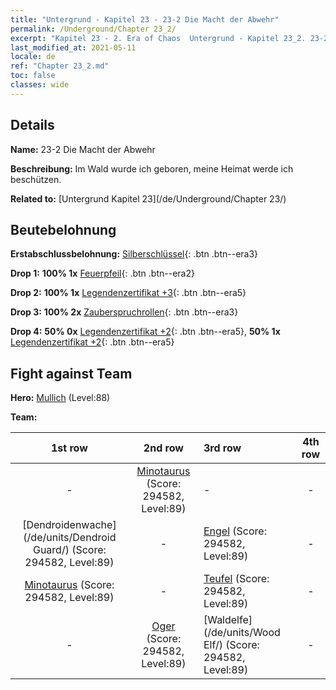 ```yaml
---
title: "Untergrund - Kapitel 23 - 23-2 Die Macht der Abwehr"
permalink: /Underground/Chapter 23_2/
excerpt: "Kapitel 23 - 2. Era of Chaos  Untergrund - Kapitel 23_2. 23-2 Die Macht der Abwehr"
last_modified_at: 2021-05-11
locale: de
ref: "Chapter 23_2.md"
toc: false
classes: wide
---
```


## Details

 **Name:** 23-2 Die Macht der Abwehr

 **Beschreibung:** Im Wald wurde ich geboren, meine Heimat werde ich beschützen.

 **Related to:** [Untergrund Kapitel 23](/de/Underground/Chapter 23/)

## Beutebelohnung

 **Erstabschlussbelohnung:** [Silberschlüssel](/ItemsDE/con_693/){: .btn .btn--era3}

 **Drop 1:** **100% 1x** [Feuerpfeil](/ItemsDE/her_413/){: .btn .btn--era2}

 **Drop 2:** **100% 1x** [Legendenzertifikat +3](/ItemsDE/mat_88/){: .btn .btn--era5}

 **Drop 3:** **100% 2x** [Zauberspruchrollen](/ItemsDE/con_694/){: .btn .btn--era3}

 **Drop 4:** **50% 0x** [Legendenzertifikat +2](/ItemsDE/mat_81/){: .btn .btn--era5}, **50% 1x** [Legendenzertifikat +2](/ItemsDE/mat_81/){: .btn .btn--era5}


## Fight against Team
 **Hero:** [Mullich](/de/heroes/Mullich/) (Level:88)

 **Team:**


  | 1st row | 2nd row | 3rd row | 4th row |
  |:----:|:----:|:----|:----:|
  | - | [Minotaurus](/de/units/Minotaur/) (Score: 294582, Level:89)  | - | - |
  | [Dendroidenwache](/de/units/Dendroid Guard/) (Score: 294582, Level:89)  | - | [Engel](/de/units/Angel/) (Score: 294582, Level:89)  | - |
  | [Minotaurus](/de/units/Minotaur/) (Score: 294582, Level:89)  | - | [Teufel](/de/units/Devil/) (Score: 294582, Level:89)  | - |
  | - | [Oger](/de/units/Ogre/) (Score: 294582, Level:89)  | [Waldelfe](/de/units/Wood Elf/) (Score: 294582, Level:89)  | - |


